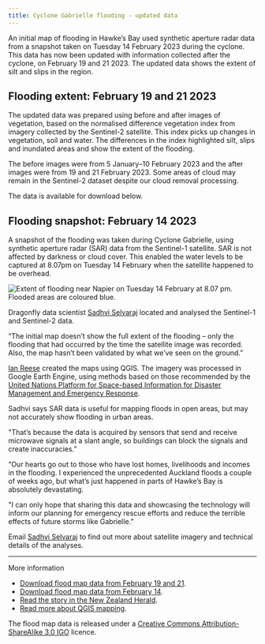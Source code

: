```yaml
---
title: Cyclone Gabrielle flooding - updated data
---
```


An initial map of flooding in Hawke’s Bay used synthetic aperture radar data from a snapshot taken on Tuesday 14 February 2023 during the cyclone. This data has now been updated with information collected after the cyclone, on February 19 and 21 2023. The updated data shows the extent of silt and slips in the region.  

<!--more-->

## Flooding extent: February 19 and 21 2023

The updated data was prepared using before and after images of vegetation, based on the normalised difference vegetation index from imagery collected by the Sentinel-2 satellite. This index picks up changes in vegetation, soil and water. The differences in the index highlighted silt, slips and inundated areas and show the extent of the flooding.

The before images were from 5 January–10 February 2023 and the after images were from 19 and 21 February 2023. Some areas of cloud may remain in the Sentinel-2 dataset despite our cloud removal processing.

The data is available for download below.

## Flooding snapshot: February 14 2023

A snapshot of the flooding was taken during Cyclone Gabrielle, using synthetic aperture radar (SAR) data from the Sentinel-1 satellite. SAR is not affected by darkness or cloud cover. This enabled the water levels to be captured at 8.07pm on Tuesday 14 February when the satellite happened to be overhead.

![Extent of flooding near Napier on Tuesday 14 February at 8.07 pm. Flooded areas are coloured blue.](/news/2023-02-17-cyclone-gabrielle/napier-flooding.jpg)

Dragonfly data scientist [Sadhvi Selvaraj](/people/selvaraj-sadhvi.html) located and analysed the Sentinel-1 and Sentinel-2 data.

“The initial map doesn’t show the full extent of the flooding – only the flooding that had occurred by the time the satellite image was recorded. Also, the map hasn’t been validated by what we’ve seen on the ground.”

[Ian Reese](/people/reese-ian.html) created the maps using QGIS. The imagery was processed in Google Earth Engine, using methods based on those recommended by the [United Nations Platform for Space-based Information for Disaster Management and Emergency Response](https://www.unoosa.org/oosa/en/ourwork/un-spider/index.html).

Sadhvi says SAR data is useful for mapping floods in open areas, but may not accurately show flooding in urban areas.

"That’s because the data is acquired by sensors that send and receive microwave signals at a slant angle, so buildings can block the signals and create inaccuracies.”

“Our hearts go out to those who have lost homes, livelihoods and incomes in the flooding. I experienced the unprecedented Auckland floods a couple of weeks ago, but what’s just happened in parts of Hawke’s Bay is absolutely devastating.

"I can only hope that sharing this data and showcasing the technology will inform our planning for emergency rescue efforts and reduce the terrible effects of future storms like Gabrielle.”

Email [Sadhvi Selvaraj](mailto:sadhvi@dragonfly.co.nz) to find out more about satellite imagery and technical details of the analyses.

---
More information

* [Download flood map data from February 19 and 21](https://files.dragonfly.co.nz/data/hawkes-bay-flood/hawkes-bay-flood-silt-slip-2023-02-21.zip).
* [Download flood map data from February 14](https://files.dragonfly.co.nz/data/hawkes-bay-flood/hawkes-bay-flood-2023-02-14.zip).
* [Read the story in the New Zealand Herald](https://www.nzherald.co.nz/nz/cyclone-gabrielle-floods-first-satellite-images-shows-extent-of-hawkes-bay-flooding/TX5QMIEM2JBRTKSH5PKTTECTSE/).
* [Read more about QGIS mapping](news/2023-01-17-web-mapping-software.html).

The flood map data is released under a [Creative Commons Attribution-ShareAlike 3.0 IGO](https://creativecommons.org/licenses/by-sa/3.0/igo/) licence.
